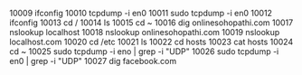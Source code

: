 10009  ifconfig
10010  tcpdump -i en0
10011  sudo tcpdump -i en0
10012  ifconfig
10013  cd /
10014  ls
10015  cd ~
10016  dig onlinesohopathi.com
10017  nslookup localhost
10018  nslookup onlinesohopathi.com
10019  nslookup localhost.com
10020  cd /etc
10021  ls
10022  cd hosts
10023  cat hosts
10024  cd ~
10025  sudo tcpdump -i eno | grep -i "UDP"
10026  sudo tcpdump -i en0 | grep -i "UDP"
10027  dig facebook.com

